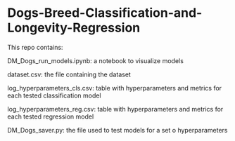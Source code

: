 # Dogs-Breed-Classification-and-Longevity-Regression

This repo contains:

DM_Dogs_run_models.ipynb: a notebook to visualize models 

dataset.csv: the file containing the dataset 

log_hyperparameters_cls.csv: table with hyperparameters and metrics for each tested classification model 

log_hyperparameters_reg.csv: table with hyperparameters and metrics for each tested regression model 

DM_Dogs_saver.py: the file used to test models for a set o hyperparameters 
